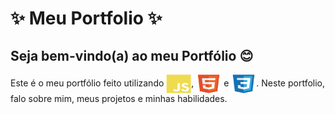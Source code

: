 # ✨ Meu Portfolio ✨
## Seja bem-vindo(a) ao meu Portfólio 😊


Este é o meu portfólio feito utilizando <img align="center" alt="Marcos-Js" height="30" width="40" src="https://raw.githubusercontent.com/devicons/devicon/master/icons/javascript/javascript-plain.svg">, <img align="center" alt="Marcos-HTML" height="30" width="40" src="https://raw.githubusercontent.com/devicons/devicon/master/icons/html5/html5-original.svg"> e  <img align="center" alt="Marcos-CSS" height="30" width="40" src="https://raw.githubusercontent.com/devicons/devicon/master/icons/css3/css3-original.svg">. Neste portfolio, falo sobre mim, meus projetos e minhas habilidades.


